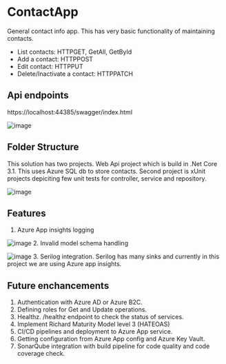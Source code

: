 # ContactApp
General contact info app.  This has very basic functionality of maintaining contacts.
- List contacts:  HTTPGET, GetAll, GetById
- Add a contact:  HTTPPOST
- Edit contact: HTTPPUT
- Delete/Inactivate a contact:  HTTPPATCH

## Api endpoints
https://localhost:44385/swagger/index.html

![image](https://user-images.githubusercontent.com/14089065/124386346-9765dc00-dcf7-11eb-85f2-87b985ad7a45.png)

## Folder Structure
This solution has two projects.  Web Api project which is build in .Net Core 3.1.  This uses Azure SQL db to store contacts.
Second project is xUnit projects depiciting few unit tests for controller, service and repository.

![image](https://user-images.githubusercontent.com/14089065/124387847-b9faf380-dcfd-11eb-9b92-558fb8a638b1.png)

## Features
1. Azure App insights logging

![image](https://user-images.githubusercontent.com/14089065/124383679-5bc51500-dceb-11eb-955e-fdfb50744967.png)
2. Invalid model schema handling

![image](https://user-images.githubusercontent.com/14089065/124386895-23790300-dcfa-11eb-8e05-941069e416d5.png)
3. Serilog integration.  Serilog has many sinks and currently in this project we are using Azure app insights.


## Future enchancements
1. Authentication with Azure AD or Azure B2C.  
2. Defining roles for Get and Update operations.
3. Healthz.  /healthz endpoint to check the status of services.
4. Implement Richard Maturity Model level 3 (HATEOAS)
5. CI/CD pipelines and deployment to Azure App service.
6. Getting configuration from Azure App config and Azure Key Vault.
7. SonarQube integration with build pipeline for code quality and code coverage check.
